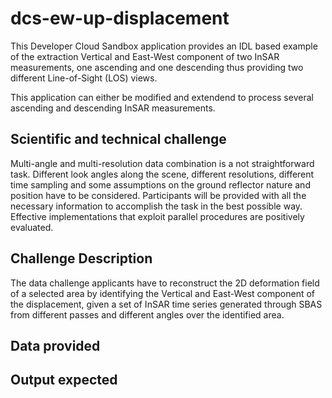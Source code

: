 # dcs-ew-up-displacement

This Developer Cloud Sandbox application provides an IDL based example of the extraction Vertical and East-West component of two InSAR measurements, one ascending and one descending thus providing two different Line-of-Sight (LOS) views.

This application can either be modified and extendend to process several ascending and descending InSAR measurements. 

## Scientific and technical challenge

Multi-angle and multi-resolution data combination is a not straightforward task. Different look angles along the scene, different resolutions, different time sampling and some assumptions on the ground reflector nature and position have to be considered. Participants will be provided with all the necessary information to accomplish the task in the best possible way. Effective implementations that exploit parallel procedures are positively evaluated.

## Challenge Description

The data challenge applicants have to reconstruct the 2D deformation field of a selected area by identifying the Vertical and East-West component of the displacement, given a set of InSAR time series generated through SBAS from different passes and different angles over the identified area.

## Data provided


## Output expected

